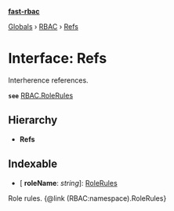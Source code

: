 **[fast-rbac](../README.md)**

[Globals]() › [RBAC](../README.md) › [Refs](rbac.refs.md)

# Interface: Refs

Interherence references.

**`see`** [RBAC.RoleRules](rbac.rolerules.md)

## Hierarchy

* **Refs**

## Indexable

* \[ **roleName**: *string*\]: [RoleRules](rbac.rolerules.md)

Role rules.
{@link (RBAC:namespace).RoleRules}